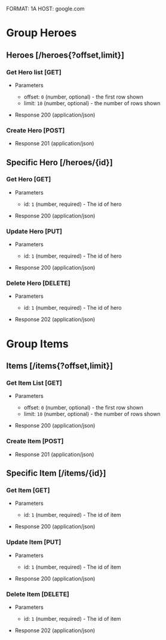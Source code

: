 FORMAT: 1A
HOST: google.com

# Group Heroes

## Heroes [/heroes{?offset,limit}]

### Get Hero list [GET]

+ Parameters
    + offset: `0` (number, optional) - the first row shown
    + limit: `10` (number, optional) - the number of rows shown

+ Response 200 (application/json)

### Create Hero [POST]

+ Response 201 (application/json)

## Specific Hero [/heroes/{id}]

### Get Hero [GET]

+ Parameters
    + id: `1` (number, required) - The id of hero

+ Response 200 (application/json)

### Update Hero [PUT]

+ Parameters
    + id: `1` (number, required) - The id of hero

+ Response 200 (application/json)

### Delete Hero [DELETE]

+ Parameters
    + id: `1` (number, required) - The id of hero

+ Response 202 (application/json)

# Group Items

## Items [/items{?offset,limit}]

### Get Item List [GET]

+ Parameters
    + offset: `0` (number, optional) - the first row shown
    + limit: `10` (number, optional) - the number of rows shown

+ Response 200 (application/json)

### Create Item [POST]

+ Response 201 (application/json)

## Specific Item [/items/{id}]

### Get Item [GET]

+ Parameters
    + id: `1` (number, required) - The id of item

+ Response 200 (application/json)

### Update Item [PUT]

+ Parameters
    + id: `1` (number, required) - The id of item

+ Response 200 (application/json)

### Delete Item [DELETE]

+ Parameters
    + id: `1` (number, required) - The id of item

+ Response 202 (application/json)